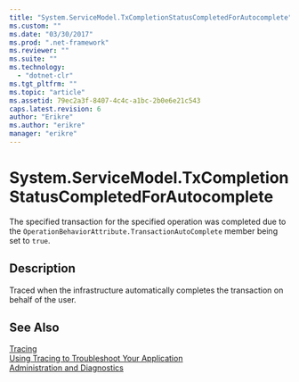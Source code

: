 ```yaml
---
title: "System.ServiceModel.TxCompletionStatusCompletedForAutocomplete"
ms.custom: ""
ms.date: "03/30/2017"
ms.prod: ".net-framework"
ms.reviewer: ""
ms.suite: ""
ms.technology: 
  - "dotnet-clr"
ms.tgt_pltfrm: ""
ms.topic: "article"
ms.assetid: 79ec2a3f-8407-4c4c-a1bc-2b0e6e21c543
caps.latest.revision: 6
author: "Erikre"
ms.author: "erikre"
manager: "erikre"
---
```

# System.ServiceModel.TxCompletionStatusCompletedForAutocomplete
The specified transaction for the specified operation was completed due to the `OperationBehaviorAttribute.TransactionAutoComplete` member being set to `true`.  
  
## Description  
 Traced when the infrastructure automatically completes the transaction on behalf of the user.  
  
## See Also  
 [Tracing](../../../../../docs/framework/wcf/diagnostics/tracing/index.md)   
 [Using Tracing to Troubleshoot Your Application](../../../../../docs/framework/wcf/diagnostics/tracing/using-tracing-to-troubleshoot-your-application.md)   
 [Administration and Diagnostics](../../../../../docs/framework/wcf/diagnostics/index.md)
